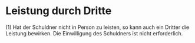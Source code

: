 # Leistung durch Dritte

(1) Hat der Schuldner nicht in Person zu leisten, so kann auch ein Dritter die Leistung bewirken. Die Einwilligung des Schuldners ist nicht erforderlich.